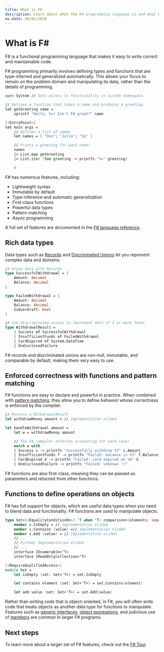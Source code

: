 ```yaml
---
title: What is F#
description: Learn about what the F# programming language is and what F# programming is like. Learn about rich data types, functions, and how they fit together.
ms.date: 08/03/2018
---
```

# What is F\#

F# is a functional programming language that makes it easy to write correct and maintainable code.

F# programming primarily involves defining types and functions that are type-inferred and generalized automatically. This allows your focus to remain on the problem domain and manipulating its data, rather than the details of programming.

```fsharp
open System // Gets access to functionality in System namespace.

// Defines a function that takes a name and produces a greeting.
let getGreeting name =
    sprintf "Hello, %s! Isn't F# great?" name

[<EntryPoint>]
let main args =
    // Defines a list of names
    let names = [ "Don"; "Julia"; "Xi" ]

    // Prints a greeting for each name!
    names
    |> List.map getGreeting
    |> List.iter (fun greeting -> printfn "%s" greeting)

    0
```

F# has numerous features, including:

* Lightweight syntax
* Immutable by default
* Type inference and automatic generalization
* First-class functions
* Powerful data types
* Pattern matching
* Async programming

A full set of features are documented in the [F# language reference](language-reference/index.md).

## Rich data types

Data types such as [Records](language-reference/records.md) and [Discriminated Unions](language-reference/discriminated-unions.md) let you represent complex data and domains.

```fsharp
// Group data with Records
type SuccessfulWithdrawal = {
    Amount: decimal
    Balance: decimal
}

type FailedWithdrawal = {
    Amount: decimal
    Balance: decimal
    IsOverdraft: bool
}

// Use discriminated unions to represent data of 1 or more forms
type WithdrawalResult =
    | Success of SuccessfulWithdrawal
    | InsufficientFunds of FailedWithdrawal
    | CardExpired of System.DateTime
    | UndisclosedFailure
```

F# records and discriminated unions are non-null, immutable, and comparable by default, making them very easy to use.

## Enforced correctness with functions and pattern matching

F# functions are easy to declare and powerful in practice. When combined with [pattern matching](language-reference/pattern-matching.md), they allow you to define behavior whose correctness is enforced by the compiler.

```fsharp
// Returns a WithdrawalResult
let withdrawMoney amount = // Implementation elided

let handleWithdrawal amount =
    let w = withdrawMoney amount

    // The F# compiler enforces accounting for each case!
    match w with
    | Success s -> printfn "Successfully withdrew %f" s.Amount
    | InsufficientFunds f -> printfn "Failed: balance is %f" f.Balance
    | CardExpired d -> printfn "Failed: card expired on %O" d
    | UndisclosedFailure -> printfn "Failed: unknown :("
```

F# functions are also first-class, meaning they can be passed as parameters and returned from other functions.

## Functions to define operations on objects

F# has full support for objects, which are useful data types when you need to blend data and functionality. F# functions are used to manipulate objects.

```fsharp
type Set<[<EqualityConditionOn>] 'T when 'T: comparison>(elements: seq<'T>) =
    member s.IsEmpty = // Implementation elided
    member s.Contains (value) =// Implementation elided
    member s.Add (value) = // Implementation elided
    // ...
    // Further Implementation elided
    // ...
    interface IEnumerable<‘T>
    interface IReadOnlyCollection<‘T>

[<RequireQualifiedAccess>]
module Set =
    let isEmpty (set: Set<'T>) = set.IsEmpty

    let contains element (set: Set<'T>) = set.Contains(element)

    let add value (set: Set<'T>) = set.Add(value)
```

Rather than writing code that is object-oriented, in F#, you will often write code that treats objects as another data type for functions to manipulate. Features such as [generic interfaces](language-reference/interfaces.md), [object expressions](language-reference/object-expressions.md), and judicious use of [members](language-reference/members/index.md) are common in larger F# programs.

## Next steps

To learn more about a larger set of F# features, check out the [F# Tour](tour.md).
